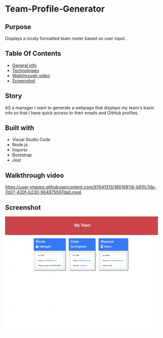 # Team-Profile-Generator

## Purpose 
Displays a nicely formatted team roster based on user input. 

## Table Of Contents
* [General info](#story)
* [Technologies](#built-with)
* [Walkthrough video](#Walkthrough-video) 
* [Screenshot](#screenshot)

## Story
AS a manager I want to generate a webpage that displays my team's basic info so that I have quick access to their emails and GitHub profiles.


## Built with
* Visual Studio Code 
* Node.js
* Inquirer
* Bootstrap
* Jest

## Walkthrough video



https://user-images.githubusercontent.com/97641313/166169116-b91fc7da-7d07-420f-b230-964975597da0.mp4



## Screenshot
![screenshot](assets/image/teamprofilepicture.png) 

